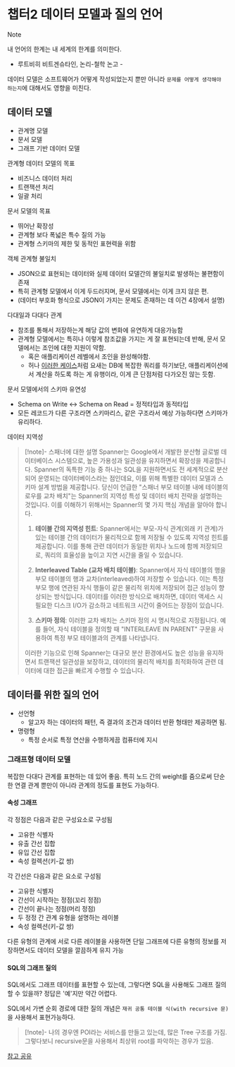 # 챕터2 데이터 모델과 질의 언어

> [!note]
> 내 언어의 한계는 내 세계의 한계를 의미한다.
>  - 루트비히 비트겐슈타인, 논리-철학 논고 -


데이터 모델은 소프트웨어가 어떻게 작성되었는지 뿐만 아니라 `문제를 어떻게 생각해야 하는지`에 대해서도 영향을 미친다.

## 데이터 모델
- 관계명 모델
- 문서 모델
- 그래프 기반 데이터 모델


관계형 데이터 모델의 목표
- 비즈니스 데이터 처리
- 트랜잭션 처리
- 일괄 처리

문서 모델의 목표
- 뛰어난 확장성
- 관계형 보다 폭넓은 특수 질의 가능
- 관계형 스키마의 제한 및 동적인 표현력을 위함

객체 관계형 불일치
- JSON으로 표현되는 데이터와 실제 데이터 모델간의 불일치로 발생하는 불편함이 존재
- 특히 관계형 모델에서 이게 두드러지며, 문서 모델에서는 이게 크지 않은 편.
- (데이터 부호화 형식으로 JSON이 가지는 문제도 존재하는 데 이건 4장에서 설명)

다대일과 다대다 관계
- 참조를 통해서 저장하는게 해당 값의 변화에 유연하게 대응가능함
- 관계형 모델에서는 특히나 이렇게 참조값을 가지는 게 잘 표현되는데 반해, 문서 모델에서는 조인에 대한 지원이 약함.
    - 혹은 애플리케이션 레벨에서 조인을 완성해야함.
    - 허나 [이러한 케이스](https://medium.com/musinsa-tech/%EB%AC%B4%EC%8B%A0%EC%82%AC-%EC%84%B1%EC%9E%A5%EA%B3%BC-%ED%95%A8%EA%BB%98-%EA%B1%B0%EB%8C%80%ED%95%B4%EC%A0%B8%EC%98%A8-600%EC%A4%84%EC%A7%9C%EB%A6%AC-%EC%BF%A0%ED%8F%B0-%EC%BF%BC%EB%A6%AC%EC%99%80%EC%9D%98-%EC%95%84%EB%A6%84%EB%8B%A4%EC%9A%B4-%EC%9D%B4%EB%B3%84-e689d7d932b5)처럼 요새는 DB에 복잡한 쿼리를 하기보단, 애플리케이션에서 계산을 하도록 하는 게 유행이라, 이게 큰 단점처럼 다가오진 않는 듯함.

문서 모델에서의 스키마 유연성
- Schema on Write <-> Schema on Read = 정적타입과 동적타입
- 모든 레코드가 다른 구조라면 스키마리스, 같은 구조라서 예상 가능하다면 스키마가 유리하다.


데이터 지역성
> [!note]- 스패너에 대한 설명
> Spanner는 Google에서 개발한 분산형 글로벌 데이터베이스 시스템으로, 높은 가용성과 일관성을 유지하면서 확장성을 제공합니다. Spanner의 독특한 기능 중 하나는 SQL을 지원하면서도 전 세계적으로 분산되어 운영되는 데이터베이스라는 점인데요, 이를 위해 특별한 데이터 모델과 스키마 설계 방법을 제공합니다.
> 당신이 언급한 "스패너 부모 테이블 내에 테이블의 로우를 교차 배치"는 Spanner의 지역성 특성 및 데이터 배치 전략을 설명하는 것입니다. 이를 이해하기 위해서는 Spanner의 몇 가지 핵심 개념을 알아야 합니다.
>
> 1. **테이블 간의 지역성 힌트**: Spanner에서는 부모-자식 관계(외래 키 관계)가 있는 테이블 간의 데이터가 물리적으로 함께 저장될 수 있도록 지역성 힌트를 제공합니다. 이를 통해 관련 데이터가 동일한 위치나 노드에 함께 저장되므로, 쿼리의 효율성을 높이고 지연 시간을 줄일 수 있습니다.
>
> 2. **Interleaved Table (교차 배치 테이블)**: Spanner에서 자식 테이블의 행을 부모 테이블의 행과 교차(interleaved)하여 저장할 수 있습니다. 이는 특정 부모 행에 연관된 자식 행들이 같은 물리적 위치에 저장되어 접근 성능이 향상되는 방식입니다. 데이터를 이러한 방식으로 배치하면, 데이터 액세스 시 필요한 디스크 I/O가 감소하고 네트워크 시간이 줄어드는 장점이 있습니다.
>
>  3. **스키마 정의**: 이러한 교차 배치는 스키마 정의 시 명시적으로 지정됩니다. 예를 들어, 자식 테이블을 정의할 때 "INTERLEAVE IN PARENT" 구문을 사용하여 특정 부모 테이블과의 관계를 나타냅니다.
>
> 이러한 기능으로 인해 Spanner는 대규모 분산 환경에서도 높은 성능을 유지하면서 트랜잭션 일관성을 보장하고, 데이터의 물리적 배치를 최적화하여 관련 데이터에 대한 접근을 빠르게 수행할 수 있습니다.


## 데이터를 위한 질의 언어

- 선언형
    - 알고자 하는 데이터의 패턴, 즉 결과의 조건과 데이터 반환 형태만 제공하면 됨.
- 명령형
    - 특정 순서로 특정 연산을 수행하게끔 컴퓨터에 지시

### 그래프형 데이터 모델


복잡한 다대다 관계를 표현하는 데 있어 좋음. 특히 노드 간의 weight를 줌으로써 단순한 연결 관계 뿐만이 아니라 관계의 정도를 표현도 가능하다.

#### 속성 그래프

각 정점은 다음과 같은 구성요소로 구성됨
- 고유한 식별자
- 유출 간선 집합
- 유입 간선 집합
- 속성 컬렉션(키-값 쌍)

각 간선은 다음과 같은 요소로 구성됨
- 고유한 식별자
- 간선이 시작하는 정점(꼬리 정점)
- 간선이 끝나는 정점(머리 정점)
- 두 정정 간 관계 유형을 설명하는 레이블
- 속성 컬렉션(키-값 쌍)

다른 유형의 관계에 서로 다른 레이블을 사용하면 단일 그래프에 다른 유형의 정보를 저장하면서도 데이터 모델을 깔끔하게 유지 가능

#### SQL의 그래프 질의
SQL에서도 그래프 데이터를 표현할 수 있는데, 그렇다면 SQL을 사용해도 그래프 질의할 수 있을까?
정답은 '예'지만 약간 어렵다.

SQL에서 가변 순회 경로에 대한 질의 개념은 `재귀 공통 테이블 식(with recursive 문)`을 사용해서 표현가능하다.
> [!note]- 나의 경우엔
> POI라는 서비스를 만들고 있는데, 많은 Tree 구조를 가짐. 그렇다보니 recursive문을 사용해서 최상위 root를 파악하는 경우가 있음.


[참고 공유](<https://dnb.s3.ap-northeast-2.amazonaws.com/2024/Amazon+Neptune%EC%9D%84+%ED%99%9C%EC%9A%A9%ED%95%9C+%EB%8F%99%EC%9D%BC+%EC%82%AC%EC%9A%A9%EC%9E%90+%EC%B6%94%EC%A0%95%EC%8B%9C%EC%8A%A4%ED%85%9C+%EA%B5%AC%EC%B6%95(%EC%A1%B0%EC%9E%AC%ED%98%B8-%EB%8B%B9%EA%B7%BC%EB%A7%88%EC%BC%93).pdf>)
